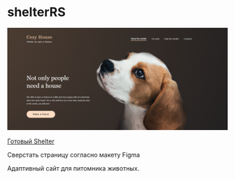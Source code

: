 # shelterRS


![Иллюстрация к проекту](https://github.com/PogorelovAlex/shelterRS/blob/main/Shelter.png)

[Готовый Shelter](https://pogorelovalex.github.io/shelterRS/)

Сверстать страницу согласно макету Figma

Адаптивный сайт для питомника животных.

